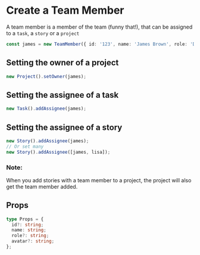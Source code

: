 # Create a Team Member

A team member is a member of the team (funny that!), that can be assigned to a `task`, a `story` or a `project`

```typescript
const james = new TeamMember({ id: '123', name: 'James Brown', role: 'Developer' });
```

## Setting the owner of a project

```typescript
new Project().setOwner(james);
```

## Setting the assignee of a task

```typescript
new Task().addAssignee(james);
```

## Setting the assignee of a story

```typescript
new Story().addAssignee(james);
// Or set many
new Story().addAssignee([james, lisa]);
```

### Note:

When you add stories with a team member to a project, the project will also get the team member added.

## Props

```typescript
type Props = {
  id?: string;
  name: string;
  role?: string;
  avatar?: string;
};
```

